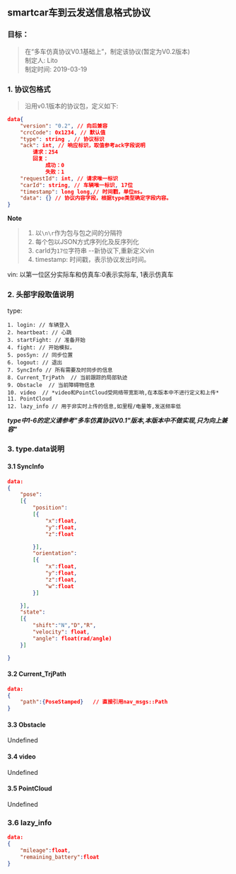 ## smartcar车到云发送信息格式协议
### 目标：
> 在“多车仿真协议V0.1基础上”，制定该协议(暂定为V0.2版本)  
>  制定人: Lito  
>  制定时间: 2019-03-19

### 1. 协议包格式
> 沿用v0.1版本的协议包，定义如下:

```json
data{
	"version": "0.2", // 向后兼容
	"crcCode": 0x1234, // 默认值
	"type": string , // 协议标识
	"ack": int, // 响应标识，取值参考ack字段说明
	    请求：254
        回复： 
            成功：0   
            失败：1
	"requestId": int, // 请求唯一标识
	"carId": string, // 车辆唯一标识, 17位
	"timestamp": long long,// 时间戳，单位ms。
	"data": {} // 协议内容字段，根据type类型确定字段内容。
}
```
**Note**
> 1. 以`\n\r`作为包与包之间的分隔符
> 2. 每个包以JSON方式序列化及反序列化
> 3.  carId为`17位`字符串  --新协议下,重新定义vin
> 4.  timestamp: 时间戳，表示协议发出时间。
 
vin: 以第一位区分实际车和仿真车:0表示实际车, 1表示仿真车

### 2. 头部字段取值说明
type:
>
	1. login: // 车辆登入
	2. heartbeat: // 心跳
	3. startFight: // 准备开始
	4. fight: // 开始模拟，
	5. posSyn: // 同步位置
	6. logout: // 退出
    7. SyncInfo // 所有需要及时同步的信息
    8. Current_TrjPath  // 当前跟踪的局部轨迹
    9. Obstacle  // 当前障碍物信息
    10. video  // *video和PointCloud受网络带宽影响,在本版本中不进行定义和上传*
    11. PointCloud
    12. lazy_info // 用于非实时上传的信息,如里程/电量等,发送频率低

***type中1-6的定义请参考"多车仿真协议V0.1"版本,本版本中不做实现,只为向上兼容"***
### 3. type.data说明
#### 3.1 SyncInfo
```json
data:
{
    "pose":
    [{
        "position":
        [{
            "x":float,
            "y":float,
            "z":float

        }],
        "orientation":
        [{
            "x":float,
            "y":float,
            "z":float,
            "w":float
        }]

    }],
    "state":
    [{
        "shift":"N","D","R",
        "velocity": float,
        "angle": float(rad/angle)
    }]

}
```
#### 3.2 Current_TrjPath
```json
data:
{
    "path":{PoseStamped}   // 直接引用nav_msgs::Path
}
```

#### 3.3 Obstacle
Undefined

#### 3.4 video
Undefined

#### 3.5 PointCloud
Undefined

### 3.6 lazy_info
```json
data:
{
    "mileage":float,
    "remaining_battery":float
}
```
